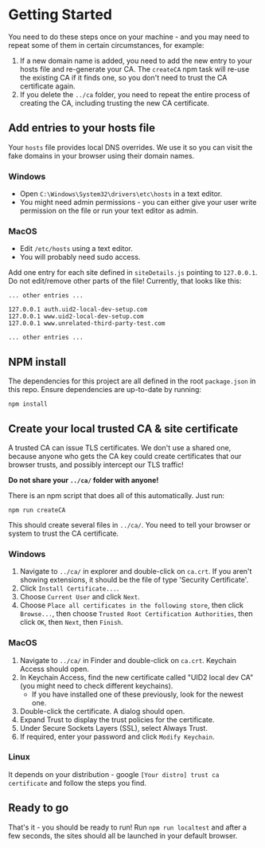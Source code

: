 # Getting Started

You need to do these steps once on your machine - and you may need to repeat some of them in certain circumstances, for example:

1. If a new domain name is added, you need to add the new entry to your hosts file and re-generate your CA. The `createCA` npm task will re-use the existing CA if it finds one, so you don't need to trust the CA certificate again.
2. If you delete the `../ca` folder, you need to repeat the entire process of creating the CA, including trusting the new CA certificate.

## Add entries to your hosts file

Your `hosts` file provides local DNS overrides. We use it so you can visit the fake domains in your browser using their domain names.

### Windows
- Open `C:\Windows\System32\drivers\etc\hosts` in a text editor.
- You might need admin permissions - you can either give your user write permission on the file or run your text editor as admin.

### MacOS
- Edit `/etc/hosts` using a text editor. 
- You will probably need sudo access.

Add one entry for each site defined in `siteDetails.js` pointing to `127.0.0.1`. Do not edit/remove other parts of the file! Currently, that looks like this:

```
... other entries ...

127.0.0.1 auth.uid2-local-dev-setup.com
127.0.0.1 www.uid2-local-dev-setup.com
127.0.0.1 www.unrelated-third-party-test.com

... other entries ...
```

## NPM install

The dependencies for this project are all defined in the root `package.json` in this repo. Ensure dependencies are up-to-date by running:

`npm install`

## Create your local trusted CA & site certificate

A trusted CA can issue TLS certificates. We don't use a shared one, because anyone who gets the CA key could create certificates that our browser trusts, and possibly intercept our TLS traffic!

**Do not share your `../ca/` folder with anyone!**

There is an npm script that does all of this automatically. Just run:

`npm run createCA`

This should create several files in `../ca/`. You need to tell your browser or system to trust the CA certificate.

### Windows

1. Navigate to `../ca/` in explorer and double-click on `ca.crt`. If you aren't showing extensions, it should be the file of type 'Security Certificate'.
2. Click `Install Certificate...`.
3. Choose `Current User` and click `Next`.
4. Choose `Place all certificates in the following store`, then click `Browse...`, then choose `Trusted Root Certification Authorities`, then click `OK`, then `Next`, then `Finish`.

### MacOS

1. Navigate to `../ca/` in Finder and double-click on `ca.crt`. Keychain Access should open.
2. In Keychain Access, find the new certificate called "UID2 local dev CA" (you might need to check different keychains).
   - If you have installed one of these previously, look for the newest one.
3. Double-click the certificate. A dialog should open.
4. Expand Trust to display the trust policies for the certificate.
5. Under Secure Sockets Layers (SSL), select Always Trust.
6. If required, enter your password and click `Modify Keychain`.

### Linux

It depends on your distribution - google `[Your distro] trust ca certificate` and follow the steps you find.

## Ready to go

That's it - you should be ready to run! Run `npm run localtest` and after a few seconds, the sites should all be launched in your default browser.
